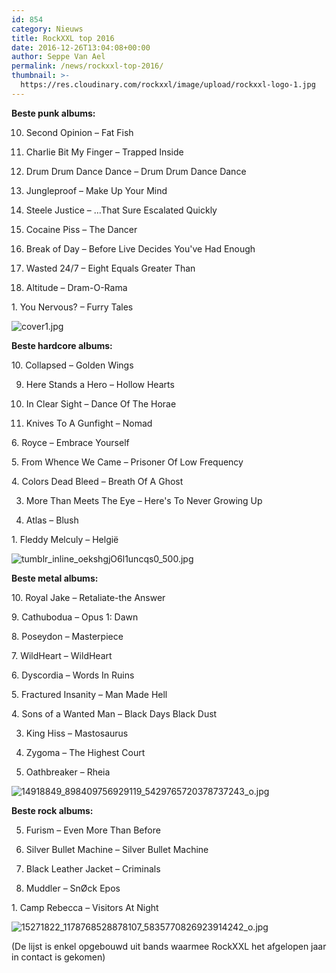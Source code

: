 ```yaml
---
id: 854
category: Nieuws
title: RockXXL top 2016
date: 2016-12-26T13:04:08+00:00
author: Seppe Van Ael
permalink: /news/rockxxl-top-2016/
thumbnail: >-
  https://res.cloudinary.com/rockxxl/image/upload/rockxxl-logo-1.jpg
---
```

**Beste punk albums:**

10. Second Opinion – Fat Fish

9. Charlie Bit My Finger – Trapped Inside

8. Drum Drum Dance Dance – Drum Drum Dance Dance

7. Jungleproof – Make Up Your Mind

6. Steele Justice – …That Sure Escalated Quickly

5. Cocaine Piss – The Dancer

4. Break of Day – Before Live Decides You've Had Enough

3. Wasted 24/7 – Eight Equals Greater Than

2. Altitude – Dram-O-Rama

1. You Nervous? – Furry Tales

![cover1.jpg](https://res.cloudinary.com/rockxxl/image/upload/cover1.jpg)

**Beste hardcore albums:**

10. Collapsed – Golden Wings

9. Here Stands a Hero – Hollow Hearts

8. In Clear Sight – Dance Of The Horae

7. Knives To A Gunfight – Nomad

6. Royce – Embrace Yourself

5. From Whence We Came – Prisoner Of Low Frequency

4. Colors Dead Bleed – Breath Of A Ghost

3. More Than Meets The Eye – Here's To Never Growing Up

2. Atlas – Blush

1. Fleddy Melculy – Helgië

![tumblr_inline_oekshgjO6l1uncqs0_500.jpg](https://res.cloudinary.com/rockxxl/image/upload/tumblr_inline_oekshgjO6l1uncqs0_500.jpg)

**Beste metal albums:**

10. Royal Jake – Retaliate-the Answer

9. Cathubodua – Opus 1: Dawn

8. Poseydon – Masterpiece

7. WildHeart – WildHeart

6. Dyscordia – Words In Ruins

5. Fractured Insanity – Man Made Hell

4. Sons of a Wanted Man – Black Days Black Dust

3. King Hiss – Mastosaurus

2. Zygoma – The Highest Court

1. Oathbreaker – Rheia

![14918849_898409756929119_5429765720378737243_o.jpg](https://res.cloudinary.com/rockxxl/image/upload/14918849_898409756929119_5429765720378737243_o.jpg)

**Beste rock albums:**

5. Furism – Even More Than Before

4. Silver Bullet Machine – Silver Bullet Machine

3. Black Leather Jacket – Criminals

2. Muddler – SnØck Epos

1. Camp Rebecca – Visitors At Night

![15271822_1178768528878107_5835770826923914242_o.jpg](https://res.cloudinary.com/rockxxl/image/upload/15271822_1178768528878107_5835770826923914242_o.jpg)

(De lijst is enkel opgebouwd uit bands waarmee RockXXL het afgelopen jaar in contact is gekomen)